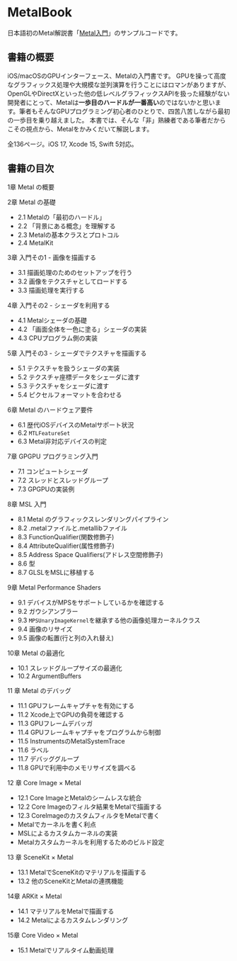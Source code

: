 # MetalBook

日本語初のMetal解説書「[Metal入門](https://booth.pm/ja/items/826318)」のサンプルコードです。

## 書籍の概要

iOS/macOSのGPUインターフェース、Metalの入門書です。 GPUを操って高度なグラフィックス処理や大規模な並列演算を行うことにはロマンがありますが、OpenGLやDirectXといった他の低レベルグラフィックスAPIを扱った経験がない開発者にとって、Metalは**一歩目のハードルが一番高い**のではないかと思います。筆者もそんなGPUプログラミング初心者のひとりで、四苦八苦しながら最初の一歩目を乗り越えました。 本書では、そんな「非」熟練者である筆者だからこその視点から、Metalをかみくだいて解説します。

全136ページ。iOS 17, Xcode 15, Swift 5対応。

## 書籍の目次

1章 Metal の概要

2章 Metal の基礎

- 2.1 Metalの「最初のハードル」
- 2.2 「背景にある概念」を理解する
- 2.3 Metalの基本クラスとプロトコル
- 2.4 MetalKit

3章 入門その1 - 画像を描画する

- 3.1 描画処理のためのセットアップを行う
- 3.2 画像をテクスチャとしてロードする
- 3.3 描画処理を実行する

4章 入門その2 - シェーダを利用する

- 4.1 Metalシェーダの基礎
- 4.2 「画面全体を一色に塗る」シェーダの実装
- 4.3 CPUプログラム側の実装 

5章 入門その3 - シェーダでテクスチャを描画する

- 5.1 テクスチャを扱うシェーダの実装
- 5.2 テクスチャ座標データをシェーダに渡す
- 5.3 テクスチャをシェーダに渡す
- 5.4 ピクセルフォーマットを合わせる

6章 Metal のハードウェア要件

- 6.1 歴代iOSデバイスのMetalサポート状況
- 6.2 `MTLFeatureSet`
- 6.3 Metal非対応デバイスの判定

7章 GPGPU プログラミング入門

- 7.1 コンピュートシェーダ
- 7.2 スレッドとスレッドグループ
- 7.3 GPGPUの実装例

8章 MSL 入門

- 8.1 Metal のグラフィックスレンダリングパイプライン 
- 8.2 .metalファイルと.metallibファイル
- 8.3 FunctionQualifier(関数修飾子)
- 8.4 AttributeQualifier(属性修飾子)
- 8.5 Address Space Qualifiers(アドレス空間修飾子)
- 8.6 型
- 8.7 GLSLをMSLに移植する

9章 Metal Performance Shaders

- 9.1 デバイスがMPSをサポートしているかを確認する
- 9.2 ガウシアンブラー
- 9.3 `MPSUnaryImageKernel`を継承する他の画像処理カーネルクラス
- 9.4 画像のリサイズ
- 9.5 画像の転置(行と列の入れ替え)

10章 Metal の最適化

- 10.1 スレッドグループサイズの最適化
- 10.2 ArgumentBuffers

11 章 Metal のデバッグ

- 11.1 GPUフレームキャプチャを有効にする
- 11.2 Xcode上でGPUの負荷を確認する
- 11.3 GPUフレームデバッガ
- 11.4 GPUフレームキャプチャをプログラムから制御
- 11.5 InstrumentsのMetalSystemTrace
- 11.6 ラベル
- 11.7 デバッググループ
- 11.8 GPUで利用中のメモリサイズを調べる

12 章 Core Image × Metal

- 12.1 Core ImageとMetalのシームレスな統合
- 12.2 Core Imageのフィルタ結果をMetalで描画する
- 12.3 CoreImageのカスタムフィルタをMetalで書く
- Metalでカーネルを書く利点
- MSLによるカスタムカーネルの実装
- Metalカスタムカーネルを利用するためのビルド設定

13 章 SceneKit × Metal

- 13.1 MetalでSceneKitのマテリアルを描画する
- 13.2 他のSceneKitとMetalの連携機能

14章 ARKit × Metal

- 14.1 マテリアルをMetalで描画する
- 14.2 Metalによるカスタムレンダリング

15章 Core Video × Metal

- 15.1 Metalでリアルタイム動画処理
